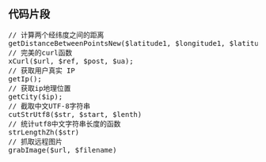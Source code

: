 <h2>代码片段</h2>

<pre>
// 计算两个经纬度之间的距离 
getDistanceBetweenPointsNew($latitude1, $longitude1, $latitude2, $longitude2)
// 完美的curl函数
xCurl($url, $ref, $post, $ua);
// 获取用户真实 IP
getIp();
// 获取ip地理位置
getCity($ip);
// 截取中文UTF-8字符串
cutStrUtf8($str, $start, $lenth)
// 统计utf8中文字符串长度的函数
strLengthZh($str)
// 抓取远程图片
grabImage($url, $filename)
</pre>
